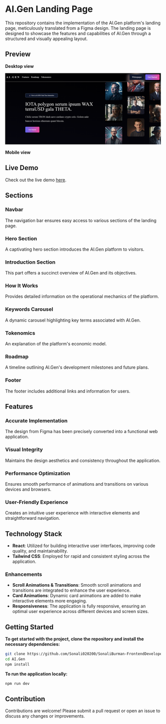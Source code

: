 # AI.Gen Landing Page

This repository contains the implementation of the AI.Gen platform's landing page, meticulously translated from a Figma design. The landing page is designed to showcase the features and capabilities of AI.Gen through a structured and visually appealing layout.

## Preview

**Desktop view**

![Preview Image 1](/AI.GEN/src/assets/preview1.png)

**Mobile view**




## Live Demo

Check out the live demo [here](https://sonali-burman-frontend-developer.vercel.app/).

## Sections

### Navbar
The navigation bar ensures easy access to various sections of the landing page.

### Hero Section
A captivating hero section introduces the AI.Gen platform to visitors.

### Introduction Section
This part offers a succinct overview of AI.Gen and its objectives.

### How It Works
Provides detailed information on the operational mechanics of the platform.

### Keywords Carousel
A dynamic carousel highlighting key terms associated with AI.Gen.

### Tokenomics
An explanation of the platform's economic model.

### Roadmap
A timeline outlining AI.Gen's development milestones and future plans.

### Footer
The footer includes additional links and information for users.

## Features

### Accurate Implementation
The design from Figma has been precisely converted into a functional web application.

### Visual Integrity
Maintains the design aesthetics and consistency throughout the application.

### Performance Optimization
Ensures smooth performance of animations and transitions on various devices and browsers.

### User-Friendly Experience
Creates an intuitive user experience with interactive elements and straightforward navigation.

## Technology Stack

- **React**: Utilized for building interactive user interfaces, improving code quality, and maintainability.
- **Tailwind CSS**: Employed for rapid and consistent styling across the application.

### Enhancements

- **Scroll Animations & Transitions**: Smooth scroll animations and transitions are integrated to enhance the user experience.
- **Card Animations**: Dynamic card animations are added to make interactive elements more engaging.
- **Responsiveness**: The application is fully responsive, ensuring an optimal user experience across different devices and screen sizes.

## Getting Started

**To get started with the project, clone the repository and install the necessary dependencies:**

```bash
git clone https://github.com/Sonali020200/SonaliBurman-FrontendDeveloper.git
cd AI.Gen
npm install
```

**To run the application locally:**

```bash
npm run dev
```

## Contribution
Contributions are welcome! Please submit a pull request or open an issue to discuss any changes or improvements.